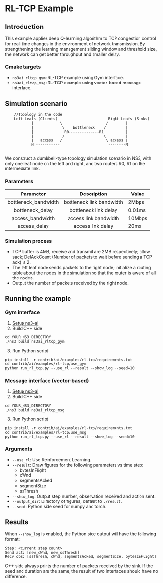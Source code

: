 # RL-TCP Example

## Introduction

This example applies deep Q-learning algorithm to TCP congestion control for real-time 
changes in the environment of network transmission. By strengthening the learning 
management sliding window and threshold size, the network can get better throughput 
and smaller delay.

### Cmake targets

- `ns3ai_rltcp_gym`: RL-TCP example using Gym interface.
- `ns3ai_rltcp_msg`: RL-TCP example using vector-based message interface.

## Simulation scenario

```
    //Topology in the code
    Left Leafs (Clients)                       Right Leafs (Sinks)
            |            \                    /        |
            |             \    bottleneck    /         |
            |              R0--------------R1          |
            |             /                  \         |
            |   access   /                    \ access |
            N -----------                      --------N
            
```

We construct a dumbbell-type topology simulation scenario in NS3, with only one 
leaf node on the left and right, and two routers R0, R1 on the intermediate link.

### Parameters

|      Parameter       |        Description        | Value  |
|:--------------------:|:-------------------------:|--------|
| bottleneck_bandwidth | bottleneck link bandwidth | 2Mbps  |
|   bottleneck_delay   |  bottleneck link  delay   | 0.01ms |
|   access_bandwidth   |   access link bandwidth   | 10Mbps |
|     access_delay     |     access link delay     | 20ms   |

### Simulation process

- TCP buffer is 4MB, receive and transmit are 2MB respectively; allow sack; DelAckCount 
(Number of packets to wait before sending a TCP ack) is 2.
- The left leaf node sends packets to the right node; initialize a routing table about 
the nodes in the simulation so that the router is aware of all the nodes.
- Output the number of packets received by the right node.

## Running the example

### Gym interface

1. [Setup ns3-ai](../../install.md)
2. Build C++ side

```shell
cd YOUR_NS3_DIRECTORY
./ns3 build ns3ai_rltcp_gym
```

3. Run Python script

```shell
pip install -r contrib/ai/examples/rl-tcp/requirements.txt
cd contrib/ai/examples/rl-tcp/use_gym
python run_rl_tcp.py --use_rl --result --show_log --seed=10
```

### Message interface (vector-based)

1. [Setup ns3-ai](../../install.md)
2. Build C++ side

```shell
cd YOUR_NS3_DIRECTORY
./ns3 build ns3ai_rltcp_msg
```

3. Run Python script

```shell
pip install -r contrib/ai/examples/rl-tcp/requirements.txt
cd contrib/ai/examples/rl-tcp/use_msg
python run_rl_tcp.py --use_rl --result --show_log --seed=10
```

### Arguments

- `--use_rl`: Use Reinforcement Learning.
- `--result`: Draw figures for the following parameters vs time step:
    - bytesInFlight
    - cWnd
    - segmentsAcked
    - segmentSize
    - ssThresh
- `--show_log`: Output step number, observation received and action sent.
- `--output_dir`: Directory of figures, default to `./result`.
- `--seed`: Python side seed for numpy and torch.

## Results

When `--show_log` is enabled, the Python side output will have the following format:

```text
Step: <current step count>
Send act: [new_cWnd, new_ssThresh]
Recv obs: [ssThresh, cWnd, segmentsAcked, segmentSize, bytesInFlight]
```

C++ side always prints the number of packets received by the sink. If the seed and duration are the same, the result of 
two interfaces should have no difference.
